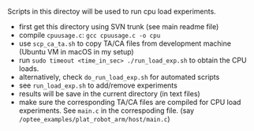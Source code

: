 
Scripts in this directoy will be used to run cpu load experiments.

* first get this directory using SVN trunk (see main readme file)
* compile `cpuusage.c`: `gcc cpuusage.c -o cpu`
* use `scp_ca_ta.sh` to copy TA/CA files from development machine (Ubuntu VM in macOS in my setup)
* run `sudo timeout <time_in_sec> ./run_load_exp.sh` to obtain the CPU loads.
* alternatively, check `do_run_load_exp.sh` for automated scripts
* see `run_load_exp.sh` to add/remove experiments
* results will be save in the current directory (in text files)
* make sure the corresponding TA/CA files are compiled for CPU load experiments. See `main.c` in the correspoding file.
(say `/optee_examples/plat_robot_arm/host/main.c`)
